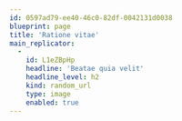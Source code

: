 ```yaml
---
id: 0597ad79-ee40-46c0-82df-0042131d0038
blueprint: page
title: 'Ratione vitae'
main_replicator:
  -
    id: L1eZBpHp
    headline: 'Beatae quia velit'
    headline_level: h2
    kind: random_url
    type: image
    enabled: true
---
```

